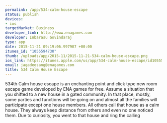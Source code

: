 ```yaml
--- 
permalink: /app/534-calm-house-escape
status: publish
devices: 
- ios
targetMarket: Business
developer_link: http://www.enagames.com
developer: Inbarasu Govindaraj
type: app
date: 2015-11-21 09:19:06.997907 +00:00
itunes_id: "1055594730"
thumb: /uploads/app/2015-11/2015-11-21-534-calm-house-escape.png
ios_link: https://itunes.apple.com/us/app/534-calm-house-escape/id1055594730?mt=8
email: jagadeesang@enagames.com
title: 534 Calm House Escape
---
```


534th Calm house escape is an enchanting point and click type new room escape game developed by ENA games for free. Assume a situation that you shifted to a new house in a gated community. In that place, mostly, some parties and functions will be going on and almost all the families will participate except one house members. All others call that house as a calm house. They always keep distance from others and even no one noticed them. Due to curiosity, you went to that house and ring the calling
